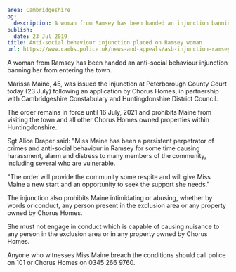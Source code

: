 ```yaml
area: Cambridgeshire
og:
  description: A woman from Ramsey has been handed an injunction banning her from the town
publish:
  date: 23 Jul 2019
title: Anti-social behaviour injunction placed on Ramsey woman
url: https://www.cambs.police.uk/news-and-appeals/asb-injunction-ramsey
```

A woman from Ramsey has been handed an anti-social behaviour injunction banning her from entering the town.

Marissa Maine, 45, was issued the injunction at Peterborough County Court today (23 July) following an application by Chorus Homes, in partnership with Cambridgeshire Constabulary and Huntingdonshire District Council.

The order remains in force until 16 July, 2021 and prohibits Maine from visiting the town and all other Chorus Homes owned properties within Huntingdonshire.

Sgt Alice Draper said: "Miss Maine has been a persistent perpetrator of crimes and anti-social behaviour in Ramsey for some time causing harassment, alarm and distress to many members of the community, including several who are vulnerable.

"The order will provide the community some respite and will give Miss Maine a new start and an opportunity to seek the support she needs."

The injunction also prohibits Maine intimidating or abusing, whether by words or conduct, any person present in the exclusion area or any property owned by Chorus Homes.

She must not engage in conduct which is capable of causing nuisance to any person in the exclusion area or in any property owned by Chorus Homes.

Anyone who witnesses Miss Maine breach the conditions should call police on 101 or Chorus Homes on 0345 266 9760.
